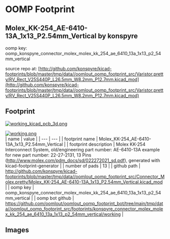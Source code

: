 # OOMP Footprint  
## Molex_KK-254_AE-6410-13A_1x13_P2.54mm_Vertical  by konspyre  
  
oomp key: oomp_konspyre_connector_molex_molex_kk_254_ae_6410_13a_1x13_p2_54mm_vertical  
  
source repo at: [http://github.com/konspyre/kicad-footprints/blob/master/tmp/data//oomlout_oomp_footprint_src/Varistor.pretty/RV_Rect_V25S440P_L26.5mm_W8.2mm_P12.7mm.kicad_mod](http://github.com/konspyre/kicad-footprints/blob/master/tmp/data//oomlout_oomp_footprint_src/Varistor.pretty/RV_Rect_V25S440P_L26.5mm_W8.2mm_P12.7mm.kicad_mod)  
## Footprint  
  
[![working_kicad_pcb_3d.png](working_kicad_pcb_3d_600.png)](working_kicad_pcb_3d.png)  
  
[![working.png](working_600.png)](working.png)  
| name | value | 
| --- | --- | 
| footprint name | Molex_KK-254_AE-6410-13A_1x13_P2.54mm_Vertical | 
| footprint description | Molex KK-254 Interconnect System, old/engineering part number: AE-6410-13A example for new part number: 22-27-2131, 13 Pins (http://www.molex.com/pdm_docs/sd/022272021_sd.pdf), generated with kicad-footprint-generator | 
| number of pads | 13 | 
| github path | http://github.com/konspyre/kicad-footprints/blob/master/tmp/data//oomlout_oomp_footprint_src/Connector_Molex.pretty/Molex_KK-254_AE-6410-13A_1x13_P2.54mm_Vertical.kicad_mod | 
| oomp key | oomp_konspyre_connector_molex_molex_kk_254_ae_6410_13a_1x13_p2_54mm_vertical | 
| oomp bot github | https://github.com/oomlout/oomlout_oomp_footprint_bot/tree/main/tmp/data//oomlout_oomp_footprint_src/footprints/konspyre_connector_molex_molex_kk_254_ae_6410_13a_1x13_p2_54mm_vertical/working | 
## Images  
